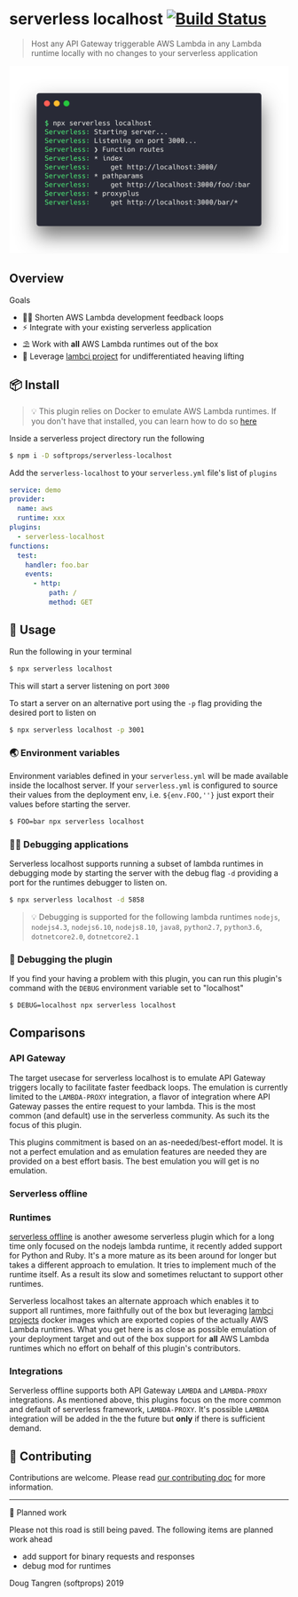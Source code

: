 # serverless localhost [![Build Status](https://travis-ci.org/softprops/serverless-localhost.svg?branch=master)](https://travis-ci.org/softprops/serverless-localhost)

> Host any API Gateway triggerable AWS Lambda in any Lambda runtime locally with no changes to your serverless application

<img width="647" src="assets/screenshot.png"/>

## Overview

Goals

* 👩‍💻 Shorten AWS Lambda development feedback loops
* ⚡ Integrate with your existing serverless application
* ⛱️ Work with **all** AWS Lambda runtimes out of the box
* 🐑 Leverage [lambci project](https://github.com/lambci/) for undifferentiated heaving lifting

## 📦 Install

> 💡 This plugin relies on Docker to emulate AWS Lambda runtimes. If you don't have that
installed, you can learn how to do so [here](https://www.docker.com/products/docker-desktop)

Inside a serverless project directory run the following

```sh
$ npm i -D softprops/serverless-localhost
```

Add the `serverless-localhost` to your `serverless.yml` file's
list of `plugins`

```yaml
service: demo
provider:
  name: aws
  runtime: xxx
plugins:
  - serverless-localhost
functions:
  test:
    handler: foo.bar
    events:
      - http:
          path: /
          method: GET
```

## 🤸 Usage

Run the following in your terminal

```sh
$ npx serverless localhost
```

This will start a server listening on port `3000`

To start a server on an alternative port using the `-p` flag providing the desired
port to listen on

```sh
$ npx serverless localhost -p 3001
```

### 🌏 Environment variables
Environment variables defined in your `serverless.yml` will be made available inside
the localhost server. If your `serverless.yml` is configured to source their
values from the deployment env, i.e. `${env.FOO,''}` just export their values
before starting the server.

```sh
$ FOO=bar npx serverless localhost
```

### 👩‍🔬 Debugging applications

Serverless localhost supports running a subset of lambda runtimes in debugging mode
by starting the server with the debug flag `-d` providing a port for the runtimes debugger to listen on.

```sh
$ npx serverless localhost -d 5858
```

> 💡 Debugging is supported for the following lambda runtimes `nodejs`, `nodejs4.3`, `nodejs6.10`, `nodejs8.10`, `java8`, `python2.7`, `python3.6`, `dotnetcore2.0`, `dotnetcore2.1`

### 🔬 Debugging the plugin

If you find your having a problem with this plugin, you can run this plugin's command
with the `DEBUG` environment variable set to "localhost"

```sh
$ DEBUG=localhost npx serverless localhost
```

## Comparisons

### API Gateway

The target usecase for serverless localhost is to emulate API Gateway triggers locally to facilitate faster feedback loops.
The emulation is currently limited to the `LAMBDA-PROXY` integration, a flavor of integration where API Gateway passes the entire
request to your lambda. This is the most common (and default) use in the serverless community. As such its the focus of this plugin.

This plugins commitment is based on an as-needed/best-effort model. It is not a perfect emulation and as emulation features
are needed they are provided on a best effort basis. The best emulation you will get is no emulation.

### Serverless offline

### Runtimes

[serverless offline](https://github.com/dherault/serverless-offline) is another awesome serverless plugin which for a long time
only focused on the nodejs lambda runtime, it recently added support for Python and Ruby. It's a more mature as its been around for longer
but takes a different approach to emulation. It tries to implement much of the runtime itself. As a result its slow and
sometimes reluctant to support other runtimes.

Serverless localhost takes an alternate approach which enables it to support all runtimes, more faithfully out of the box but leveraging
[lambci projects](https://github.com/lambci/) docker images which are exported copies of the actually AWS Lambda runtimes.  What you get here
is as close as possible emulation of your deployment target and out of the box support for **all** AWS Lambda runtimes which no effort
on behalf of this plugin's contributors.

### Integrations

Serverless offline supports both API Gateway `LAMBDA` and `LAMBDA-PROXY` integrations. As mentioned above, this plugins focus on the more common
and default of serverless framework, `LAMBDA-PROXY`. It's possible `LAMBDA` integration will be added in the the future but **only**
if there is sufficient demand.


## 👯 Contributing

Contributions are welcome. Please read [our contributing doc](CONTRIBUTING.md) for more information.

---

🚧 Planned work

Please not this road is still being paved. The following items are planned work ahead

* add support for binary requests and responses
* debug mod for runtimes

Doug Tangren (softprops) 2019